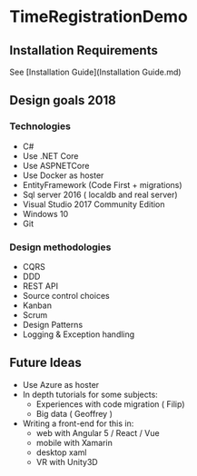 
# TimeRegistrationDemo

## Installation Requirements

See [Installation Guide](Installation Guide.md)


## Design goals 2018

### Technologies
 - C#
 - Use .NET Core
 - Use ASPNETCore
 - Use Docker as hoster
 - EntityFramework (Code First + migrations)
 - Sql server 2016 ( localdb and real server)
 - Visual Studio 2017 Community Edition
 - Windows 10
 - Git
### Design methodologies
 - CQRS
 - DDD
 - REST API
 - Source control choices
 - Kanban
 - Scrum
 - Design Patterns
 - Logging & Exception handling

## Future Ideas
 - Use Azure as hoster
 - In depth tutorials for some subjects:
	 - Experiences with code migration ( Filip)
	 - Big data ( Geoffrey )
 - Writing a front-end for this in:
	 - web with Angular 5 / React / Vue 
	 - mobile with Xamarin
	 - desktop xaml
	 - VR with Unity3D


